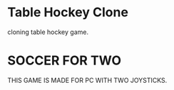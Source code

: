 # Table Hockey Clone
 cloning table hockey game.
 
 # SOCCER FOR TWO
 THIS GAME IS MADE FOR PC WITH TWO JOYSTICKS.
